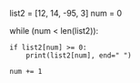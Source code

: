 list2 = [12, 14, -95, 3]
num = 0

while (num < len(list2)):

    if list2[num] >= 0:
        print(list2[num], end=" ")

    num += 1

